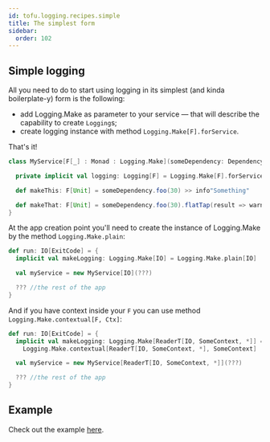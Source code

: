 ```yaml
---
id: tofu.logging.recipes.simple
title: The simplest form
sidebar:
  order: 102
---
```


## Simple logging

All you need to do to start using logging in its simplest (and kinda boilerplate-y) form is the following:

- add Logging.Make as parameter to your service — that will describe the capability to create `Logging`s;
- create logging instance with method `Logging.Make[F].forService`.

That's it!

```scala
class MyService[F[_] : Monad : Logging.Make](someDependency: DependencyService) {

  private implicit val logging: Logging[F] = Logging.Make[F].forService[MyService[F]]

  def makeThis: F[Unit] = someDependency.foo(30) >> info"Something"

  def makeThat: F[Unit] = someDependency.foo(30).flatTap(result => warn"Some another thing $result")
}

```

At the app creation point you'll need to create the instance of Logging.Make by the method `Logging.Make.plain`:

```scala
def run: IO[ExitCode] = {
  implicit val makeLogging: Logging.Make[IO] = Logging.Make.plain[IO]

  val myService = new MyService[IO](???)

  ??? //the rest of the app
}
```

And if you have context inside your `F` you can use method `Logging.Make.contextual[F, Ctx]`:

```scala
def run: IO[ExitCode] = {
  implicit val makeLogging: Logging.Make[ReaderT[IO, SomeContext, *]] =
    Logging.Make.contextual[ReaderT[IO, SomeContext, *], SomeContext]

  val myService = new MyService[ReaderT[IO, SomeContext, *]](???)

  ??? //the rest of the app
}
```

## Example
Check out the example [here](https://github.com/tofu-tf/tofu/blob/master/examples/ce2/src/main/scala-2/tofu/example/logging/simple).




